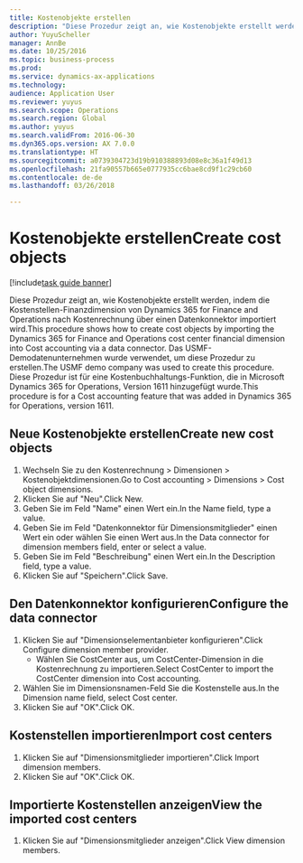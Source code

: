 ```yaml
--- 
title: Kostenobjekte erstellen
description: "Diese Prozedur zeigt an, wie Kostenobjekte erstellt werden, indem die Kostenstellen-Finanzdimension von Dynamics 365 for Finance and Operations nach Kostenrechnung über einen Datenkonnektor importiert wird."
author: YuyuScheller
manager: AnnBe
ms.date: 10/25/2016
ms.topic: business-process
ms.prod: 
ms.service: dynamics-ax-applications
ms.technology: 
audience: Application User
ms.reviewer: yuyus
ms.search.scope: Operations
ms.search.region: Global
ms.author: yuyus
ms.search.validFrom: 2016-06-30
ms.dyn365.ops.version: AX 7.0.0
ms.translationtype: HT
ms.sourcegitcommit: a0739304723d19b910388893d08e8c36a1f49d13
ms.openlocfilehash: 21fa90557b665e0777935cc6bae8cd9f1c29cb60
ms.contentlocale: de-de
ms.lasthandoff: 03/26/2018

---
```

# <a name="create-cost-objects"></a><span data-ttu-id="a3ee5-103">Kostenobjekte erstellen</span><span class="sxs-lookup"><span data-stu-id="a3ee5-103">Create cost objects</span></span> 

[!include[task guide banner](../../includes/task-guide-banner.md)]

<span data-ttu-id="a3ee5-104">Diese Prozedur zeigt an, wie Kostenobjekte erstellt werden, indem die Kostenstellen-Finanzdimension von Dynamics 365 for Finance and Operations nach Kostenrechnung über einen Datenkonnektor importiert wird.</span><span class="sxs-lookup"><span data-stu-id="a3ee5-104">This procedure shows how to create cost objects by importing the Dynamics 365 for Finance and Operations cost center financial dimension into Cost accounting via a data connector.</span></span> <span data-ttu-id="a3ee5-105">Das USMF-Demodatenunternehmen wurde verwendet, um diese Prozedur zu erstellen.</span><span class="sxs-lookup"><span data-stu-id="a3ee5-105">The USMF demo company was used to create this procedure.</span></span> <span data-ttu-id="a3ee5-106">Diese Prozedur ist für eine Kostenbuchhaltungs-Funktion, die in Microsoft Dynamics 365 for Operations, Version 1611 hinzugefügt wurde.</span><span class="sxs-lookup"><span data-stu-id="a3ee5-106">This procedure is for a Cost accounting feature that was added in Dynamics 365 for Operations, version 1611.</span></span>


## <a name="create-new-cost-objects"></a><span data-ttu-id="a3ee5-107">Neue Kostenobjekte erstellen</span><span class="sxs-lookup"><span data-stu-id="a3ee5-107">Create new cost objects</span></span>
1. <span data-ttu-id="a3ee5-108">Wechseln Sie zu den Kostenrechnung > Dimensionen > Kostenobjektdimensionen.</span><span class="sxs-lookup"><span data-stu-id="a3ee5-108">Go to Cost accounting > Dimensions > Cost object dimensions.</span></span>
2. <span data-ttu-id="a3ee5-109">Klicken Sie auf "Neu".</span><span class="sxs-lookup"><span data-stu-id="a3ee5-109">Click New.</span></span>
3. <span data-ttu-id="a3ee5-110">Geben Sie im Feld "Name" einen Wert ein.</span><span class="sxs-lookup"><span data-stu-id="a3ee5-110">In the Name field, type a value.</span></span>
4. <span data-ttu-id="a3ee5-111">Geben Sie im Feld "Datenkonnektor für Dimensionsmitglieder" einen Wert ein oder wählen Sie einen Wert aus.</span><span class="sxs-lookup"><span data-stu-id="a3ee5-111">In the Data connector for dimension members field, enter or select a value.</span></span>
5. <span data-ttu-id="a3ee5-112">Geben Sie im Feld "Beschreibung" einen Wert ein.</span><span class="sxs-lookup"><span data-stu-id="a3ee5-112">In the Description field, type a value.</span></span>
6. <span data-ttu-id="a3ee5-113">Klicken Sie auf "Speichern".</span><span class="sxs-lookup"><span data-stu-id="a3ee5-113">Click Save.</span></span>

## <a name="configure-the-data-connector"></a><span data-ttu-id="a3ee5-114">Den Datenkonnektor konfigurieren</span><span class="sxs-lookup"><span data-stu-id="a3ee5-114">Configure the data connector</span></span>
1. <span data-ttu-id="a3ee5-115">Klicken Sie auf "Dimensionselementanbieter konfigurieren".</span><span class="sxs-lookup"><span data-stu-id="a3ee5-115">Click Configure dimension member provider.</span></span>
    * <span data-ttu-id="a3ee5-116">Wählen Sie CostCenter aus, um CostCenter-Dimension in die Kostenrechnung zu importieren.</span><span class="sxs-lookup"><span data-stu-id="a3ee5-116">Select CostCenter to import the CostCenter dimension into Cost accounting.</span></span>  
2. <span data-ttu-id="a3ee5-117">Wählen Sie im Dimensionsnamen-Feld Sie die Kostenstelle aus.</span><span class="sxs-lookup"><span data-stu-id="a3ee5-117">In the Dimension name field, select Cost center.</span></span>
3. <span data-ttu-id="a3ee5-118">Klicken Sie auf "OK".</span><span class="sxs-lookup"><span data-stu-id="a3ee5-118">Click OK.</span></span>

## <a name="import-cost-centers"></a><span data-ttu-id="a3ee5-119">Kostenstellen importieren</span><span class="sxs-lookup"><span data-stu-id="a3ee5-119">Import cost centers</span></span>
1. <span data-ttu-id="a3ee5-120">Klicken Sie auf "Dimensionsmitglieder importieren".</span><span class="sxs-lookup"><span data-stu-id="a3ee5-120">Click Import dimension members.</span></span>
2. <span data-ttu-id="a3ee5-121">Klicken Sie auf "OK".</span><span class="sxs-lookup"><span data-stu-id="a3ee5-121">Click OK.</span></span>

## <a name="view-the-imported-cost-centers"></a><span data-ttu-id="a3ee5-122">Importierte Kostenstellen anzeigen</span><span class="sxs-lookup"><span data-stu-id="a3ee5-122">View the imported cost centers</span></span>
1. <span data-ttu-id="a3ee5-123">Klicken Sie auf "Dimensionsmitglieder anzeigen".</span><span class="sxs-lookup"><span data-stu-id="a3ee5-123">Click View dimension members.</span></span>


